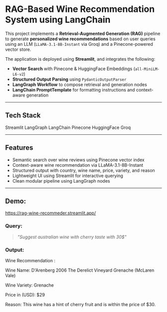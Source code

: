 # RAG-Based Wine Recommendation System using LangChain

This project implements a **Retrieval-Augmented Generation (RAG)** pipeline to generate **personalized wine recommendations** based on user queries using an LLM (`LLaMA-3.1-8B-Instant` via Groq) and a Pinecone-powered vector store.

The application is deployed using **Streamlit**, and integrates the following:
- **Vector Search** with Pinecone & HuggingFace Embeddings (`all-MiniLM-L6-v2`)
- **Structured Output Parsing** using `PydanticOutputParser`
- **LangGraph Workflow** to compose retrieval and generation nodes
- **LangChain PromptTemplate** for formatting instructions and context-aware generation


---

## Tech Stack

Streamlit
LangGraph
LangChain
Pinecone
HuggingFace
Groq

---

## Features

- Semantic search over wine reviews using Pinecone vector index
- Context-aware wine recommendation via LLaMA-3.1-8B-Instant
- Structured output with country, wine name, price, variety, and reason
- Lightweight UI using Streamlit for interactive querying
- Clean modular pipeline using LangGraph nodes

---

## Demo:

https://rag-wine-recommeder.streamlit.app/

### Query:
> _"Suggest australian wine with cherry taste with 30$"_

### Output:

Wine Recommendation :

Wine Name: D'Arenberg 2006 The Derelict Vineyard Grenache (McLaren Vale)

Wine Variety: Grenache

Price in (USD): $29

Reason: This wine has a hint of cherry fruit and is within the price of $30.

